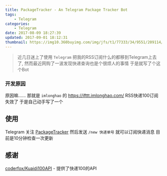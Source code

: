 ```yaml
---
title: PackageTracker - An Telegram Package Tracker Bot
tags: 
    - Telegram
categories:
    - Telegram
date: 2017-08-09 18:27:39
updated: 2017-09-01 18:12:31
thumbnail: https://img10.360buyimg.com/img/jfs/t1/77333/34/9551/209114/5d73b671E08fbfd6d/b76184cc7453d36e.png
---
```

> 近几日迷上了使用 `Telegram` 把我的RSS订阅什么的都移到Telegram上去了, 然而最近网购了一波发现快递查询也是个很烦人的事情 于是就写了个这个Bot


<!--more-->


### 开发原因
原因嘛...... 那就是 `imlonghao` 的 https://ifttt.imlonghao.com/ 
RSS快递100订阅失效了 于是自己动手写了一个

## 使用
Telegram 关注 [PackageTracker](t.me/IPackageTrackerBot) 
然后发送 `/new 快递单号` 就可以订阅快递消息 目前是10分钟检查一次更新

## 感谢
[coderfox/Kuaidi100API](https://github.com/coderfox/Kuaidi100API) - 
提供了快递100的API

